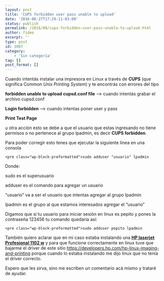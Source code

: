 ```yaml
---
layout: post
title: 'CUPS forbidden user pass unable to upload'
date: '2016-08-27T17:29:11-03:00'
status: publish
permalink: /2016/08/cups-forbidden-user-pass-unable-to-upload.html
author: fideo
excerpt: ''
type: post
id: 1087
category:
    - 'Sin categoría'
tag: []
post_format: []
---
```

Cuando intentás instalar una impresora en Linux a través de **CUPS** (que significa Common *Unix Printing System*) y te encontrás con errores del tipo

**forbidden unable to upload cupsd.conf file** –&gt; cuando intentás grabar el archivo cupsd.conf

**Login forbidden** –&gt; cuando intentas poner user y pass

**Print Test Page**

u otra acción esto se debe a que el usuario que estas ingresando no tiene permisos o no pertenece al grupo lpadmin, es decir **CUPS forbidden**.

Para poder corregir esto tenes que ejecutar la siguiente linea en una consola

```
<pre class="wp-block-preformatted">sudo adduser "usuario" lpadmin
```

Donde:

sudo es el superusuario

adduser es el comando para agregar un usuario

“usuario” va a ser el usuario que intentas agregar al grupo lpadmin

lpadmin es el grupo al que estamos interesados agregar el “usuario”

Digamos que si tu usuario para iniciar sesión en linux es pepito y pones la contraseña 123456 tu comando quedaría así:

```
<pre class="wp-block-preformatted">sudo adduser pepito lpadmin
```

También quiero aclarar que en mi caso estaba instalando una <span style="text-decoration: underline;">**HP laserjet Profesional 1102 w**</span> y para que funcione correctamente en linux tuve que bajarme el driver de este sitio [https://](https://developers.hp.com/hp-linux-imaging-and-printing)[developers.hp.com/hp-linux-imaging-and-printing](https://developers.hp.com/hp-linux-imaging-and-printing) porque cuando lo estaba instalando me dijo linux que no tenía el driver correcto.

Espero que les sirva, sino me escriben un comentario acá mismo y trataré de ayudar.
